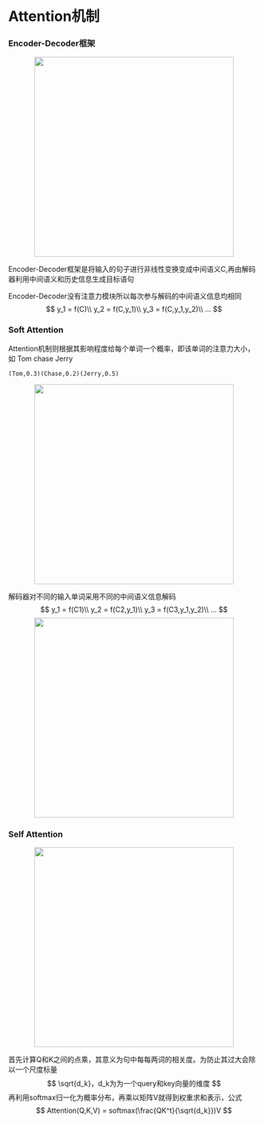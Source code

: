 # Attention机制

### Encoder-Decoder框架

<image src="../image/Encoder-Decoder.png" weight="550" height="400" style="display:block; margin:0 auto;">

Encoder-Decoder框架是将输入的句子进行非线性变换变成中间语义C,再由解码器利用中间语义和历史信息生成目标语句

Encoder-Decoder没有注意力模块所以每次参与解码的中间语义信息均相同
$$
y_1 = f(C)\\
y_2 = f(C,y_1)\\
y_3 = f(C,y_1,y_2)\\
...
$$

### Soft Attention

Attention机制则根据其影响程度给每个单词一个概率，即该单词的注意力大小，如 Tom chase Jerry

```
(Tom,0.3)(Chase,0.2)(Jerry,0.5)
```

<image src="../image/Attention-01.png" weight="550" height="400" style="display:block; margin:0 auto;">

解码器对不同的输入单词采用不同的中间语义信息解码
$$
y_1 = f(C1)\\
y_2 = f(C2,y_1)\\
y_3 = f(C3,y_1,y_2)\\
...
$$
<image src="../image/Attention-02.png" weight="550" height="400" style="display:block; margin:0 auto;">

### Self Attention

<image src="../image/Self-Attention-01.png" weight="550" height="400" style="display:block; margin:0 auto;">

首先计算Q和K之间的点乘，其意义为句中每每两词的相关度。为防止其过大会除以一个尺度标量
$$
\sqrt{d_k}，d_k为为一个query和key向量的维度
$$
再利用softmax归一化为概率分布，再乘以矩阵V就得到权重求和表示，公式
$$
Attention(Q,K,V) = softmax(\frac{QK^t}{\sqrt{d_k}})V
$$
